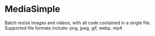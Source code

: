 # MediaSimple
Batch resize images and videos, with all code contained in a single file. Supported file formats include: png, jpeg, gif, webp, mp4

